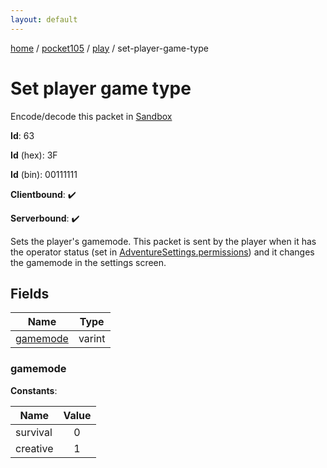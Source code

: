 ```yaml
---
layout: default
---
```


[home](/)  /  [pocket105](/protocol/pocket105)  /  [play](/protocol/pocket105/play)  /  set-player-game-type

# Set player game type

Encode/decode this packet in [Sandbox](../../../sandbox/pocket105#Play.SetPlayerGameType)

**Id**: 63

**Id** (hex): 3F

**Id** (bin): 00111111

**Clientbound**: ✔️

**Serverbound**: ✔️

Sets the player's gamemode. This packet is sent by the player when it has the operator status (set in [AdventureSettings.permissions](#play_adventure-settings_permissions)) and it changes the gamemode in the settings screen.

## Fields

Name | Type
---|---
[gamemode](#gamemode) | varint

### gamemode

**Constants**:

Name | Value
---|:---:
survival | 0
creative | 1
